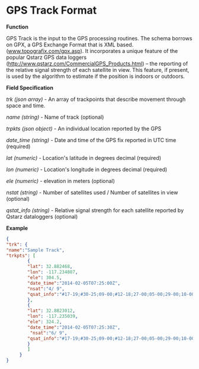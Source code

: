 # GPS Track Format

**Function**

GPS Track is the input to the GPS processing routines.  The schema borrows on GPX, a GPS Exchange Format that is XML based.  (www.topografix.com/gpx.asp).  It incorporates a unique feature of the popular Qstarz GPS data loggers (http://www.qstarz.com/CommercialGPS_Products.html) – the reporting of the relative signal strength of each satellite in view.  This feature, if present, is used by the algorithm to estimate if the position is indoors or outdoors.

**Field Specification**

*trk (json array)* - An array of trackpoints that describe movement through space and time.

*name (string)* - Name of track (optional)

*trpkts (json object)* - An individual location reported by the GPS

*date_time (string)* - Date and time of the GPS fix reported in UTC time (required)

*lat (numeric)* - Location's latitude in degrees decimal (required)

*lon (numeric)* - Location's longitude in degrees decimal (required)

*ele (numeric)* - elevation in meters (optional)

*nstat (string)* - Number of satellites used / Number of satellites in view (optional)

*qstat_info (string)* - Relative signal strength for each satellite reported by Qstarz dataloggers (optional)

**Example**
```json
{
"trk": {
"name":"Sample Track",
"trkpts": [
		{
		"lat": 32.882468,
		"lon": -117.234807,
		"ele": 304.5,
		"date_time":"2014-02-05T07:25:00Z",
		"nsat":"4/ 9",
		"qsat_info":"#17-19;#30-25;09-00;#12-18;27-00;05-00;29-00;10-00"
		},
		{
		"lat": 32.8823012,
		"lon": -117.235039,
		"ele": 324.2,
		"date_time":"2014-02-05T07:25:30Z",
 	     "nsat":"6/ 9",
		"qsat_info":"#17-19;#30-25;09-00;#12-18;27-00;05-00;29-00;10-00"
		}
		]
     }
}

```
